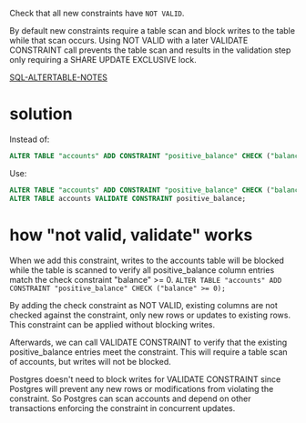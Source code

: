 Check that all new constraints have `NOT VALID`.

By default new constraints require a table scan and block writes to the table while that scan occurs. Using NOT VALID with a later VALIDATE CONSTRAINT call prevents the table scan and results in the validation step only requiring a SHARE UPDATE EXCLUSIVE lock.

[SQL-ALTERTABLE-NOTES](https://www.postgresql.org/docs/current/sql-altertable.html#SQL-ALTERTABLE-NOTES)

# solution

Instead of:
```sql
ALTER TABLE "accounts" ADD CONSTRAINT "positive_balance" CHECK ("balance" >= 0);
```

Use:
```sql
ALTER TABLE "accounts" ADD CONSTRAINT "positive_balance" CHECK ("balance" >= 0) NOT VALID;
ALTER TABLE accounts VALIDATE CONSTRAINT positive_balance;
```

# how "not valid, validate" works

When we add this constraint, writes to the accounts table will be blocked while the table is scanned to verify all positive_balance column entries match the check constraint "balance" >= 0.
`ALTER TABLE "accounts" ADD CONSTRAINT "positive_balance" CHECK ("balance" >= 0);`

By adding the check constraint as NOT VALID, existing columns are not checked against the constraint, only new rows or updates to existing rows. This constraint can be applied without blocking writes.

Afterwards, we can call VALIDATE CONSTRAINT to verify that the existing positive_balance entries meet the constraint. This will require a table scan of accounts, but writes will not be blocked.

Postgres doesn't need to block writes for VALIDATE CONSTRAINT since Postgres will prevent any new rows or modifications from violating the constraint.
So Postgres can scan accounts and depend on other transactions enforcing the constraint in concurrent updates.
